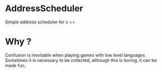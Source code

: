 # AddressScheduler
Simple address scheduler for c ++

# Why ? 
Confusion is inevitable when playing games with low level languages. Sometimes it is necessary to be collected, although this is boring, it can be made fun.
